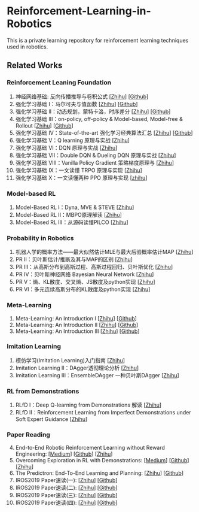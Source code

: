 # Reinforcement-Learning-in-Robotics
This is a private learning repository for reinforcement learning techniques used in robotics. 

## Related Works

### Reinforcement Leaning Foundation
1. 神经网络基础: 反向传播推导与卷积公式 [[Zhihu](https://zhuanlan.zhihu.com/p/114370969)] [[Github](./Preliminary/A%20Simple%20Guide%20for%20NN.md)] 
2. 强化学习基础 Ⅰ：马尔可夫与值函数 [[Zhihu](https://zhuanlan.zhihu.com/p/114377860)] [[Github](./Preliminary/Preliminary%20of%20RL%201.md)] 
3. 强化学习基础 Ⅱ：动态规划，蒙特卡洛，时序差分 [[Zhihu](https://zhuanlan.zhihu.com/p/114482584)] [[Github](./Preliminary/Preliminary%20of%20RL%202.md)]
4. 强化学习基础 Ⅲ：on-policy, off-policy & Model-based, Model-free & Rollout [[Zhihu](https://zhuanlan.zhihu.com/p/115629505)] [[Github](./Preliminary/Preliminary%20of%20RL%203.md)]
5. 强化学习基础 Ⅳ：State-of-the-art 强化学习经典算法汇总 [[Zhihu](https://zhuanlan.zhihu.com/p/137208923)] [[Github]()]
6. 强化学习基础 Ⅴ：Q learning 原理与实战 [[Zhihu](https://zhuanlan.zhihu.com/p/141267943)]
7. 强化学习基础 Ⅵ：DQN 原理与实战 [[Zhihu](https://zhuanlan.zhihu.com/p/141268549)]
8. 强化学习基础 Ⅶ：Double DQN & Dueling DQN 原理与实战 [[Zhihu](https://zhuanlan.zhihu.com/p/141268851)]
9. 强化学习基础 Ⅷ：Vanilla Policy Gradient 策略梯度原理与 [[Zhihu](https://zhuanlan.zhihu.com/p/141269134)]
10. 强化学习基础 Ⅸ：一文读懂 TRPO 原理与实现 [[Zhihu](https://zhuanlan.zhihu.com/p/141269503)]
11. 强化学习基础 Ⅹ：一文读懂两种 PPO 原理与实现 [[zhihu](https://zhuanlan.zhihu.com/p/141269918)]


### Model-based RL
1. Model-Based RL Ⅰ：Dyna, MVE & STEVE [[Zhihu](https://zhuanlan.zhihu.com/p/102197348)]
2. Model-Based RL Ⅱ：MBPO原理解读 [[Zhihu](https://zhuanlan.zhihu.com/p/105645139)]
3. Model-Based RL Ⅲ：从源码读懂PILCO [[Zhihu](https://zhuanlan.zhihu.com/p/138337983)]


### Probability in Robotics
1. 机器人学的概率方法——最大似然估计MLE与最大后验概率估计MAP [[Zhihu](https://zhuanlan.zhihu.com/p/138608823)]
2. PR Ⅱ：贝叶斯估计/推断及其与MAP的区别 [[Zhihu](https://zhuanlan.zhihu.com/p/139480748)]
3. PR Ⅲ：从高斯分布到高斯过程、高斯过程回归、贝叶斯优化 [[Zhihu](https://zhuanlan.zhihu.com/p/139478368)]
4. PR Ⅳ：贝叶斯神经网络 Bayesian Neural Network [[Zhihu](https://zhuanlan.zhihu.com/p/139523520)]
5. PR Ⅴ：熵、KL散度、交叉熵、JS散度及python实现 [[Zhihu](https://zhuanlan.zhihu.com/p/143105854)]
6. PR Ⅵ：多元连续高斯分布的KL散度及python实现 [[Zhihu](https://zhuanlan.zhihu.com/p/143124676)]
   

### Meta-Learning

1. Meta-Learning: An Introduction Ⅰ [[Zhihu](https://zhuanlan.zhihu.com/p/99730942)] [[Github](https://github.com/Skylark0924/Reinforcement-Learning-in-Robotics/blob/master/Related%20Works/Meta%20learning%20An%20Introduction.md)]
2. Meta-Learning: An Introduction Ⅱ [[Zhihu](https://zhuanlan.zhihu.com/p/100035717)] [[Github](https://github.com/Skylark0924/Reinforcement-Learning-in-Robotics/blob/master/Related%20Works/Meta%20learning%20An%20Introduction.md)]
3. Meta-Learning: An Introduction Ⅲ [[Zhihu](https://zhuanlan.zhihu.com/p/100266389)] [[Github](https://github.com/Skylark0924/Reinforcement-Learning-in-Robotics/blob/master/Related%20Works/Meta%20learning%20An%20Introduction.md)]


### Imitation Learning
1. 模仿学习(Imitation Learning)入门指南 [[Zhihu](https://zhuanlan.zhihu.com/p/140348314)]
2. Imitation Learning Ⅱ：DAgger透彻理论分析 [[Zhihu](https://zhuanlan.zhihu.com/p/140939491)]
3. Imitation Learning Ⅲ：EnsembleDAgger 一种贝叶斯DAgger [[Zhihu](https://zhuanlan.zhihu.com/p/140952343)]

### RL from Demonstrations
1. RLfD Ⅰ：Deep Q-learning from Demonstrations 解读 [[Zhihu](https://zhuanlan.zhihu.com/p/142779768)] 
2. RLfD Ⅱ：Reinforcement Learning from Imperfect Demonstrations under Soft Expert Guidance [[Zhihu](https://zhuanlan.zhihu.com/p/143282816)]

### Paper Reading

4. End-to-End Robotic Reinforcement Learning without Reward Engineering: [[Medium](https://medium.com/@skylark0924/notes-of-end-to-end-robotic-reinforcement-learning-without-reward-engineering-a6ffcc5c47f3)] [[Github](https://github.com/Skylark0924/Reinforcement-Learning-in-Robotics/blob/master/Related%20Works/End-to-End%20Robotic%20Reinforcement%20Learning%20without%20Reward%20Engineering.md)] [[Zhihu](https://zhuanlan.zhihu.com/p/96839443)]
5. Overcoming Exploration in RL with Demonstrations: [[Medium](https://medium.com/@skylark0924/notes-of-overcoming-exploration-in-reinforcement-learning-with-demonstrations-52dac4e84c58)] [[Github](https://github.com/Skylark0924/Reinforcement-Learning-in-Robotics/blob/master/Related%20Works/Overcoming%20Exploration%20in%20Reinforcement%20Learning%20with%20Demonstrations.md)] [[Zhihu](https://zhuanlan.zhihu.com/p/96841783)]
6. The Predictron: End-To-End Learning and Planning: [[Zhihu](https://zhuanlan.zhihu.com/p/96917057)] [[Github](https://github.com/Skylark0924/Reinforcement-Learning-in-Robotics/blob/master/Related%20Works/The%20Predictron%20End-To-End%20Learning%20and%20Planning.md)]
7. IROS2019 Paper速读(一): [[Zhihu](https://zhuanlan.zhihu.com/p/97891687)] [[Github](https://github.com/Skylark0924/Reinforcement-Learning-in-Robotics/blob/master/Related%20Works/IROS2019%E9%80%9F%E8%AF%BB(%E4%B8%80).md)]
8. IROS2019 Paper速读(二): [[Zhihu](https://zhuanlan.zhihu.com/p/98365711)] [[Github](https://github.com/Skylark0924/Reinforcement-Learning-in-Robotics/blob/master/Related%20Works/IROS2019%E9%80%9F%E8%AF%BB(%E4%BA%8C).md)]
9.  IROS2019 Paper速读(三): [[Zhihu](https://zhuanlan.zhihu.com/p/98712344)] [[Github](https://github.com/Skylark0924/Reinforcement-Learning-in-Robotics/blob/master/Related%20Works/IROS2019%E9%80%9F%E8%AF%BB(%E4%B8%89).md)]
10. IROS2019 Paper速读(四): [[Zhihu](https://zhuanlan.zhihu.com/p/98762958)] [[Github](https://github.com/Skylark0924/Reinforcement-Learning-in-Robotics/blob/master/Related%20Works/IROS2019%E9%80%9F%E8%AF%BB(%E5%9B%9B).md)]

